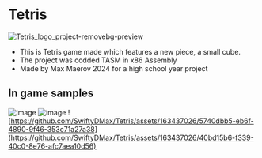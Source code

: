 # Tetris
![Tetris_logo_project-removebg-preview](https://github.com/SwiftyDMax/Tetris/assets/163437026/5a093f3e-ea36-447a-a893-8e762072cf87)
- This is Tetris game made which features a new piece, a small cube.
- The project was codded TASM in x86 Assembly
- Made by Max Maerov 2024 for a high school year project
## In game samples
![image](https://github.com/SwiftyDMax/Tetris/assets/163437026/1ef9df08-4b57-4345-9357-d3e447fad3cb)
![image](https://github.com/SwiftyDMax/Tetris/assets/163437026/2b4ec998-e464-4cd1-8991-45c5a9bb9860)
![https://github.com/SwiftyDMax/Tetris/assets/163437026/5740dbb5-eb6f-4890-9f46-353c71a27a38](https://github.com/SwiftyDMax/Tetris/assets/163437026/40bd15b6-f339-40c0-8e76-afc7aea10d56)



 



































